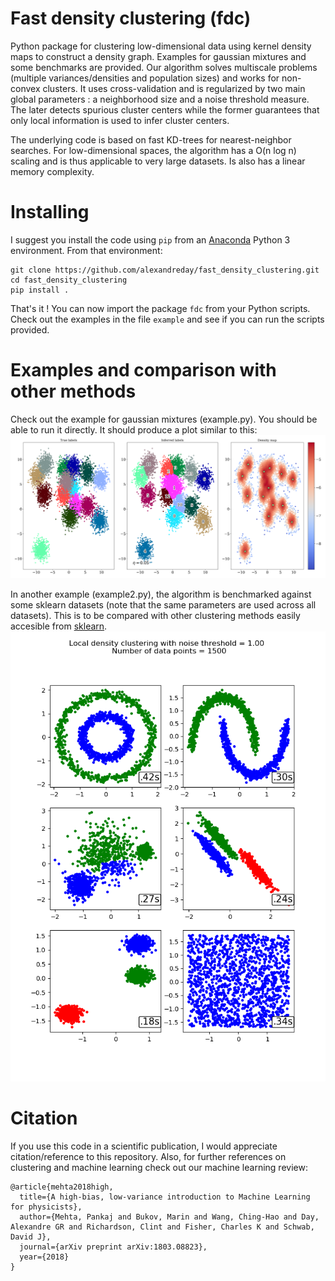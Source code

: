 # Fast density clustering (fdc)
Python package for clustering low-dimensional data using kernel density maps to construct a density graph. Examples for gaussian mixtures and some benchmarks are provided. Our algorithm solves multiscale problems (multiple variances/densities and population sizes) and works for non-convex clusters. It uses cross-validation and is regularized by two main global parameters : a neighborhood
size and a noise threshold measure. The later detects spurious cluster centers while the former guarantees that only local information is used to infer cluster centers. 

The underlying code is based on fast KD-trees for nearest-neighbor searches. For low-dimensional spaces, the algorithm has a O(n log n) scaling and is thus applicable to very large datasets. Is also has a linear memory complexity.

# Installing
I suggest you install the code using ```pip``` from an [Anaconda](https://conda.io/docs/user-guide/tasks/manage-environments.html) Python 3 environment. From that environment:
```
git clone https://github.com/alexandreday/fast_density_clustering.git
cd fast_density_clustering
pip install .
```
That's it ! You can now import the package ```fdc``` from your Python scripts. Check out the examples
in the file ```example``` and see if you can run the scripts provided.
# Examples and comparison with other methods
Check out the example for gaussian mixtures (example.py). You should be able to run it directly. It
should produce a plot similar to this: ![alt tag](https://github.com/alexandreday/fast_density_clustering/blob/master/example/result.png)

In another example (example2.py), the algorithm is benchmarked against some sklearn datasets (note that the same parameters are used across all datasets). This is to be compared with other clustering methods easily accesible from [sklearn](http://scikit-learn.org/stable/modules/clustering.html). ![alt tag](https://github.com/alexandreday/fast_density_clustering/blob/master/example/sklearn_datasets.png)
# Citation
If you use this code in a scientific publication, I would appreciate citation/reference to this repository. Also, for further references on clustering
and machine learning check out our machine learning review:
```
@article{mehta2018high,
  title={A high-bias, low-variance introduction to Machine Learning for physicists},
  author={Mehta, Pankaj and Bukov, Marin and Wang, Ching-Hao and Day, Alexandre GR and Richardson, Clint and Fisher, Charles K and Schwab, David J},
  journal={arXiv preprint arXiv:1803.08823},
  year={2018}
}
```
